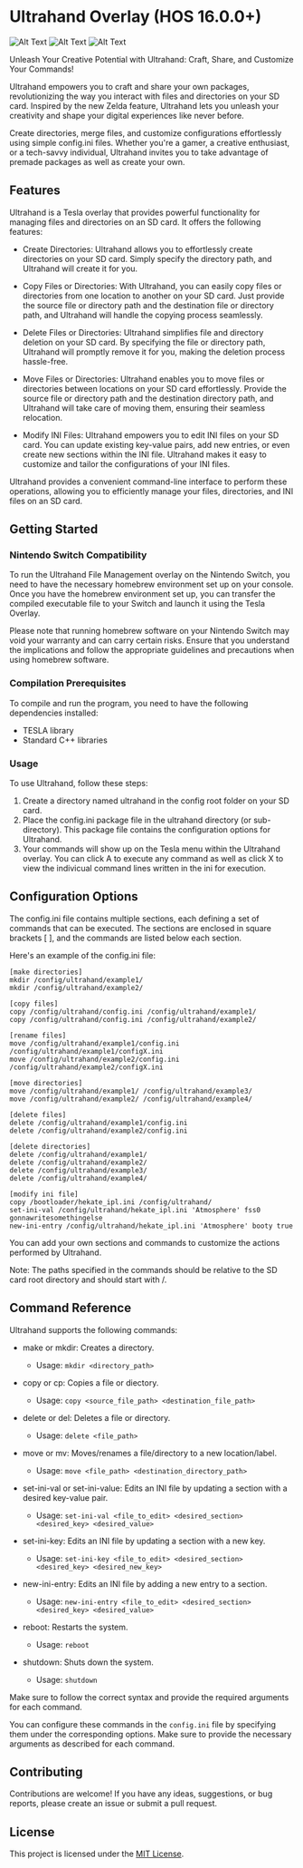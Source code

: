 # Ultrahand Overlay (HOS 16.0.0+)
![Alt Text](https://gbatemp.net/attachments/ultra_hand-png.374023/)
![Alt Text](https://gbatemp.net/attachments/img_4417-jpg.376189/)
![Alt Text](https://gbatemp.net/attachments/img_4418-jpg.376190/)

Unleash Your Creative Potential with Ultrahand: Craft, Share, and Customize Your Commands!

Ultrahand empowers you to craft and share your own packages, revolutionizing the way you interact with files and directories on your SD card. Inspired by the new Zelda feature, Ultrahand lets you unleash your creativity and shape your digital experiences like never before.

Create directories, merge files, and customize configurations effortlessly using simple config.ini files. Whether you're a gamer, a creative enthusiast, or a tech-savvy individual, Ultrahand invites you to take advantage of premade packages as well as create your own.

## Features

Ultrahand is a Tesla overlay that provides powerful functionality for managing files and directories on an SD card. It offers the following features:

- Create Directories: Ultrahand allows you to effortlessly create directories on your SD card. Simply specify the directory path, and Ultrahand will create it for you.

- Copy Files or Directories: With Ultrahand, you can easily copy files or directories from one location to another on your SD card. Just provide the source file or directory path and the destination file or directory path, and Ultrahand will handle the copying process seamlessly.

- Delete Files or Directories: Ultrahand simplifies file and directory deletion on your SD card. By specifying the file or directory path, Ultrahand will promptly remove it for you, making the deletion process hassle-free.

- Move Files or Directories: Ultrahand enables you to move files or directories between locations on your SD card effortlessly. Provide the source file or directory path and the destination directory path, and Ultrahand will take care of moving them, ensuring their seamless relocation.

- Modify INI Files: Ultrahand empowers you to edit INI files on your SD card. You can update existing key-value pairs, add new entries, or even create new sections within the INI file. Ultrahand makes it easy to customize and tailor the configurations of your INI files.

Ultrahand provides a convenient command-line interface to perform these operations, allowing you to efficiently manage your files, directories, and INI files on an SD card.


## Getting Started

### Nintendo Switch Compatibility
To run the Ultrahand File Management overlay on the Nintendo Switch, you need to have the necessary homebrew environment set up on your console. Once you have the homebrew environment set up, you can transfer the compiled executable file to your Switch and launch it using the Tesla Overlay.

Please note that running homebrew software on your Nintendo Switch may void your warranty and can carry certain risks. Ensure that you understand the implications and follow the appropriate guidelines and precautions when using homebrew software.

### Compilation Prerequisites

To compile and run the program, you need to have the following dependencies installed:

- TESLA library
- Standard C++ libraries


### Usage

To use Ultrahand, follow these steps:

1. Create a directory named ultrahand in the config root folder on your SD card.
2. Place the config.ini package file in the ultrahand directory (or sub-directory). This package file contains the configuration options for Ultrahand.
3. Your commands will show up on the Tesla menu within the Ultrahand overlay.  You can click A to execute any command as well as click X to view the indivicual command lines written in the ini for execution.

## Configuration Options

The config.ini file contains multiple sections, each defining a set of commands that can be executed. The sections are enclosed in square brackets [ ], and the commands are listed below each section.

Here's an example of the config.ini file:
```
[make directories]
mkdir /config/ultrahand/example1/
mkdir /config/ultrahand/example2/

[copy files]
copy /config/ultrahand/config.ini /config/ultrahand/example1/
copy /config/ultrahand/config.ini /config/ultrahand/example2/

[rename files]
move /config/ultrahand/example1/config.ini /config/ultrahand/example1/configX.ini
move /config/ultrahand/example2/config.ini /config/ultrahand/example2/configX.ini

[move directories]
move /config/ultrahand/example1/ /config/ultrahand/example3/
move /config/ultrahand/example2/ /config/ultrahand/example4/

[delete files]
delete /config/ultrahand/example1/config.ini
delete /config/ultrahand/example2/config.ini

[delete directories]
delete /config/ultrahand/example1/
delete /config/ultrahand/example2/
delete /config/ultrahand/example3/
delete /config/ultrahand/example4/

[modify ini file]
copy /bootloader/hekate_ipl.ini /config/ultrahand/
set-ini-val /config/ultrahand/hekate_ipl.ini 'Atmosphere' fss0 gonnawritesomethingelse
new-ini-entry /config/ultrahand/hekate_ipl.ini 'Atmosphere' booty true
```
You can add your own sections and commands to customize the actions performed by Ultrahand.

Note: The paths specified in the commands should be relative to the SD card root directory and should start with /.

## Command Reference

Ultrahand supports the following commands:

- make or mkdir: Creates a directory.
  - Usage: `mkdir <directory_path>`

- copy or cp: Copies a file or diectory.
  - Usage: `copy <source_file_path> <destination_file_path>`

- delete or del: Deletes a file or directory.
  - Usage: `delete <file_path>`

- move or mv: Moves/renames a file/directory to a new location/label.
  - Usage: `move <file_path> <destination_directory_path>`

- set-ini-val or set-ini-value: Edits an INI file by updating a section with a desired key-value pair.
  - Usage: `set-ini-val <file_to_edit> <desired_section> <desired_key> <desired_value>`

- set-ini-key: Edits an INI file by updating a section with a new key.
  - Usage: `set-ini-key <file_to_edit> <desired_section> <desired_key> <desired_new_key>`

- new-ini-entry: Edits an INI file by adding a new entry to a section.
  - Usage: `new-ini-entry <file_to_edit> <desired_section> <desired_key> <desired_value>`

- reboot: Restarts the system.
  - Usage: `reboot`

- shutdown: Shuts down the system.
  - Usage: `shutdown`


Make sure to follow the correct syntax and provide the required arguments for each command.

You can configure these commands in the `config.ini` file by specifying them under the corresponding options. Make sure to provide the necessary arguments as described for each command.


## Contributing

Contributions are welcome! If you have any ideas, suggestions, or bug reports, please create an issue or submit a pull request.

## License

This project is licensed under the [MIT License](LICENSE).

